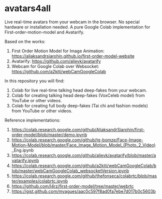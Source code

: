 # avatars4all
Live real-time avatars from your webcam in the browser. No special hardware or installation needed. A pure Google Colab implementation for First-order-motion-model and Avatarify. 

Based on the works: 
1. First Order Motion Model for Image Animation: https://aliaksandrsiarohin.github.io/first-order-model-website 
2. Avatarify: https://github.com/alievk/avatarify 
3. Webcam for Google Colab over Websocket: https://github.com/a2kiti/webCamGoogleColab 

In this repository you will find: 
1. Colab for live real-time talking head deep-fakes from your webcam. 
2. Colab for creating talking head deep-fakes (VoxCeleb model) from YouTube or other videos. 
3. Colab for creating full body deep-fakes (Tai chi and fashion models) from YouTube or other videos. 

Reference implementations:
1. https://colab.research.google.com/github/AliaksandrSiarohin/first-order-model/blob/master/demo.ipynb 
2. https://colab.research.google.com/github/tg-bomze/Face-Image-Motion-Model/blob/master/Face_Image_Motion_Model_(Photo_2_Video) _Eng.ipynb 
3. https://colab.research.google.com/github/alievk/avatarify/blob/master/avatarify.ipynb 
4. https://colab.research.google.com/github/a2kiti/webCamGoogleColab/blob/master/webCamGoogleColab_websocketVersion.ipynb 
5. https://colab.research.google.com/github/thefonseca/colabrtc/blob/master/examples/colabrtc.ipynb 
6. https://github.com/l4rz/first-order-model/tree/master/webrtc 
7. https://gist.github.com/myagues/aac0c597f8ad0fa7ebe7d017b0c5603b
